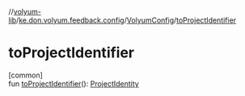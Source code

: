 //[volyum-lib](../../../index.md)/[ke.don.volyum.feedback.config](../index.md)/[VolyumConfig](index.md)/[toProjectIdentifier](to-project-identifier.md)

# toProjectIdentifier

[common]\
fun [toProjectIdentifier](to-project-identifier.md)(): [ProjectIdentity](../../ke.don.volyum.feedback.model.domain/-project-identity/index.md)